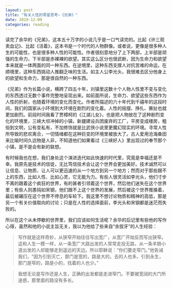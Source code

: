 ```yaml
---
layout: post
title: "有关人性的零星思考—《兄弟》"
date: 2019-12-09
categories: reading
---
```


读完了余华的《兄弟》，这本五十万字的小说几乎是一口气读完的。比起《许三观卖血记》、比起《活着》，这本书是一个时代的人物群像。或者说，更像是很多种人生的可能性，也是很多种人性的可能性。作者很刻意地分了上下两部，上半部是顽强的生命力，下半部是赤裸裸的欲望。其实这么区分也很武断，因为生命力和欲望本来就是一体两面的同一种东西。在逆境里，这种东西支撑人对抗苦难的命运，在顺境里，这种东西挑动人推翻乏味的生活。如主人公李光头，我很难去区分他身上的欲望和生命力，那是很自然的一种东西。

《兄弟》作为长篇小说，横跨了四五十年，刘镇里这数十个人物人性里不变与变化的东西透过无数个事件完整地呈现出来。如前面所说，生命力、欲望这些东西作为人性的折射，也随着环境的变化而变化。作者所描述的六十年代到千禧年的这段时间，我们的国家从小环境到大环境在剧烈的变化着。人性的摇摆、挣扎、撕扯也就更加剧烈。前段时间我看了贾樟柯的《江湖儿女》，也是把人物放在了这种剧烈变化的环境里，三峡大坝冲掉的小镇，新疆建设兵团废弃的工厂，平房变成楼房，粗俗到文明，公有变私有，不加修饰就是比武侠小说里更魔幻现实的环境。寻常人性所导致的悲欢离合，一切情绪都在这种巨变的环境里被放大了。古人爱用沧海桑田来比喻时间久远物是人非，不知道他们如果看过《三峡好人》里出现过的奉节那个小镇，是不是会有新的联想。

有时候我也在想，我们身处这个演进迭代如此快速的时代里，究竟是幸福还是不幸。我原先是技术的信徒，无比笃信技术会让这个世界会更加美好。技术诚然可以让信息、让物质、让人可以更迅速的从一个地方到另一个地方；然而对于那些跟不上的东西，比如人性、比如心灵，它无能为力。有些人很灵活如李光头，他们寸步不离的跟着这个疯狂的世界，有的甚者引领着这个世界，然后他们迷失在这个世界里；有些人则愚钝如宋钢，他们跟不上这个世界的发展，然后被这个世界推搡着，最后被碾压在这个世界不停息的车轮下。我这里不想讨论物质和精神的高低，那是另一个有关价值取向的讨论；只是在人性的选择面前，李光头和宋钢都是迷茫而失败的。

所以在这个从未停歇的世界里，我们应该如何生活呢？余华的后记里有些他的写作心得，虽然和他的小说主旨无关，我以为他给了些来自“余拔牙”的人生经验：

> 写作就是这样奇妙，从狭窄开始往往写出宽广，从宽广开始反而写出狭窄。这和人生一模一样，从一条宽广大路出发的人常常走投无路，从一条羊肠小道出发的人却能够走到遥远的天边。所以耶稣说：“你们要走窄门。”他告诫我们，“因为引到灭亡，那门是宽的，路是大的，去的人也多。引到永生，那门是窄的，路是小的，找着的人也少。”

> 我想无论是写作还是人生，正确的出发都是走进窄门。不要被宽阔的大门所迷惑，那里面的路没有多长。